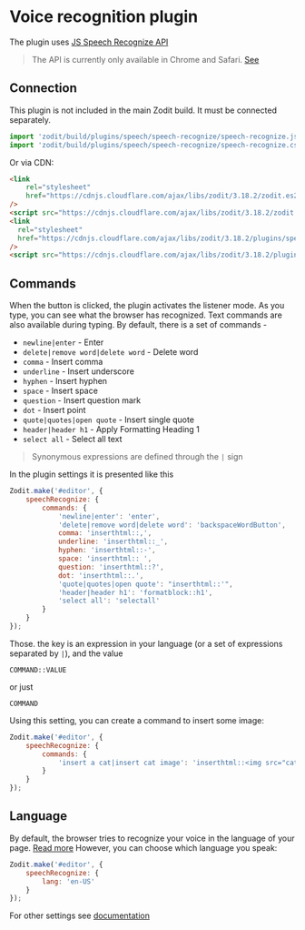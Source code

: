 # Voice recognition plugin

The plugin uses [JS Speech Recognize API](https://developer.mozilla.org/en-US/docs/Web/API/SpeechRecognition/)

> The API is currently only available in Chrome and Safari. [See](https://caniuse.com/speech-recognition)

## Connection

This plugin is not included in the main Zodit build. It must be connected separately.

```js
import 'zodit/build/plugins/speech/speech-recognize/speech-recognize.js'
import 'zodit/build/plugins/speech/speech-recognize/speech-recognize.css'
```

Or via CDN:

```html
<link
	rel="stylesheet"
	href="https://cdnjs.cloudflare.com/ajax/libs/zodit/3.18.2/zodit.es2018.min.css"
/>
<script src="https://cdnjs.cloudflare.com/ajax/libs/zodit/3.18.2/zodit.es2018.min.js"></script>
<link
  rel="stylesheet"
  href="https://cdnjs.cloudflare.com/ajax/libs/zodit/3.18.2/plugins/speech/speech-recognize/speech-recognize.css"
/>
<script src="https://cdnjs.cloudflare.com/ajax/libs/zodit/3.18.2/plugins/speech/speech-recognize/speech-recognize.js"></script>
```

## Commands

When the button is clicked, the plugin activates the listener mode.
As you type, you can see what the browser has recognized.
Text commands are also available during typing.
By default, there is a set of commands -

-   `newline|enter` - Enter
-   `delete|remove word|delete word` - Delete word
-   `comma` - Insert comma
-   `underline` - Insert underscore
-   `hyphen` - Insert hyphen
-   `space` - Insert space
-   `question` - Insert question mark
-   `dot` - Insert point
-   `quote|quotes|open quote` - Insert single quote
-   `header|header h1` - Apply Formatting Heading 1
-   `select all` - Select all text

> Synonymous expressions are defined through the `|` sign

In the plugin settings it is presented like this

```js
Zodit.make('#editor', {
	speechRecognize: {
		commands: {
			'newline|enter': 'enter',
			'delete|remove word|delete word': 'backspaceWordButton',
			comma: 'inserthtml::,',
			underline: 'inserthtml::_',
			hyphen: 'inserthtml::-',
			space: 'inserthtml:: ',
			question: 'inserthtml::?',
			dot: 'inserthtml::.',
			'quote|quotes|open quote': "inserthtml::'",
			'header|header h1': 'formatblock::h1',
			'select all': 'selectall'
		}
	}
});
```

Those. the key is an expression in your language (or a set of expressions separated by `|`), and the value

```
COMMAND::VALUE
```

or just

```
COMMAND
```

Using this setting, you can create a command to insert some image:

```js
Zodit.make('#editor', {
	speechRecognize: {
		commands: {
			'insert a cat|insert cat image': 'inserthtml::<img src="cat.png">'
		}
	}
});
```

## Language

By default, the browser tries to recognize your voice in the language of your page. [Read more](https://developer.mozilla.org/en-US/docs/Web/API/SpeechRecognition/lang)
However, you can choose which language you speak:

```js
Zodit.make('#editor', {
	speechRecognize: {
		lang: 'en-US'
	}
});
```

For other settings see [documentation](https://techzolab.net/zodit/docs/modules/plugins_speech_speech_recognize.html)
